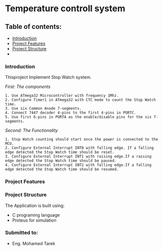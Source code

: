 # Temperature controll system

## Table of contents:

- [Introduction](#introduction)
- [Project Features](#project-features)
- [Project Structure](#project-structure)
-

### Introduction
Thisproject Implement  Stop Watch system.
>
*First: The components*
>
    1. Use ATmega32 Microcontroller with frequency 1Mhz.
    2. Configure Timer1 in ATmega32 with CTC mode to count the Stop Watch time.
    3. Use six Common Anode 7-segments.
    4. Connect 7447 decoder 4-pins to the first 4-pins in PORTC.
    5. Use first 6-pins in PORTA as the enable/disable pins for the six 7-segments.
>
*Second: The Functionality*
>
    1. Stop Watch counting should start once the power is connected to the MCU.
    2. Configure External Interrupt INT0 with falling edge. If a falling edge detected the Stop Watch time should be reset.
    3. Configure External Interrupt INT1 with raising edge.If a raising edge detected the Stop Watch time should be paused.
    4. Configure External Interrupt INT2 with falling edge.If a falling edge detected the Stop Watch time should be resumed.
>

### Project Features



### Project Structure
The Application is built using:
  - C programing language
  - Proteus for simulation


### Submitted to:

-  Eng. Mohamed Tarek
 

